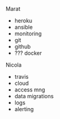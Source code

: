 Marat

* heroku
* ansible
* monitoring
* git
* github
* ??? docker


Nicola

* travis
* cloud
* access mng
* data migrations
* logs
* alerting
